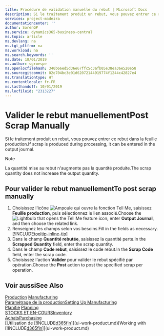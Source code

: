```yaml
---
title: Procédure de validation manuelle du rebut | Microsoft Docs
description: Si le traitement produit un rebut, vous pouvez entrer ce rebut dans la feuille production. Remarquez que la quantité perte n'augmente pas la quantité produite.
services: project-madeira
documentationcenter: ''
author: SorenGP
ms.service: dynamics365-business-central
ms.topic: article
ms.devlang: na
ms.tgt_pltfrm: na
ms.workload: na
ms.search.keywords: ''
ms.date: 10/01/2019
ms.author: sgroespe
ms.openlocfilehash: 340b66ed5d36e67ffc5c3afb05e38ea36e520e58
ms.sourcegitcommit: 02e704bc3e01d62072144919774f1244c42827e4
ms.translationtype: HT
ms.contentlocale: fr-FR
ms.lasthandoff: 10/01/2019
ms.locfileid: "2313227"
---
```

# <a name="post-scrap-manually"></a><span data-ttu-id="259cd-104">Valider le rebut manuellement</span><span class="sxs-lookup"><span data-stu-id="259cd-104">Post Scrap Manually</span></span>
<span data-ttu-id="259cd-105">Si le traitement produit un rebut, vous pouvez entrer ce rebut dans la feuille production.</span><span class="sxs-lookup"><span data-stu-id="259cd-105">If scrap is produced during processing, it can be entered in the output journal.</span></span> 

> [!NOTE]
> <span data-ttu-id="259cd-106">La quantité mise au rebut n'augmente pas la quantité produite.</span><span class="sxs-lookup"><span data-stu-id="259cd-106">The scrap quantity does not increase the output quantity.</span></span>  

## <a name="to-post-scrap-manually"></a><span data-ttu-id="259cd-107">Pour valider le rebut manuellement</span><span class="sxs-lookup"><span data-stu-id="259cd-107">To post scrap manually</span></span>  
1. <span data-ttu-id="259cd-108">Choisissez l'icône ![Ampoule qui ouvre la fonction Tell Me](media/ui-search/search_small.png "Dites-moi ce que vous voulez faire"), saisissez **Feuille production**, puis sélectionnez le lien associé.</span><span class="sxs-lookup"><span data-stu-id="259cd-108">Choose the ![Lightbulb that opens the Tell Me feature](media/ui-search/search_small.png "Tell me what you want to do") icon, enter **Output Journal**, and then choose the related link.</span></span>  
2. <span data-ttu-id="259cd-109">Renseignez les champs selon vos besoins.</span><span class="sxs-lookup"><span data-stu-id="259cd-109">Fill in the fields as necessary.</span></span> [!INCLUDE[tooltip-inline-tip](includes/tooltip-inline-tip_md.md)]  
3. <span data-ttu-id="259cd-110">Dans le champ **Quantité rebutée**, saisissez la quantité perte.</span><span class="sxs-lookup"><span data-stu-id="259cd-110">In the **Scrapped Quantity** field, enter the scrap quantity.</span></span>  
4. <span data-ttu-id="259cd-111">Dans le champ **Code rebut**, saisissez le code rebut.</span><span class="sxs-lookup"><span data-stu-id="259cd-111">In the **Scrap Code** field, enter the scrap code.</span></span>  
5. <span data-ttu-id="259cd-112">Choisissez l'action **Valider** pour valider le rebut spécifié par opération.</span><span class="sxs-lookup"><span data-stu-id="259cd-112">Choose the **Post** action to post the specified scrap per operation.</span></span>  

## <a name="see-also"></a><span data-ttu-id="259cd-113">Voir aussi</span><span class="sxs-lookup"><span data-stu-id="259cd-113">See Also</span></span>  
<span data-ttu-id="259cd-114">[Production](production-manage-manufacturing.md)  </span><span class="sxs-lookup"><span data-stu-id="259cd-114">[Manufacturing](production-manage-manufacturing.md)  </span></span>  
[<span data-ttu-id="259cd-115">Paramétrage de la production</span><span class="sxs-lookup"><span data-stu-id="259cd-115">Setting Up Manufacturing</span></span>](production-configure-production-processes.md)  
<span data-ttu-id="259cd-116">[Planifié](production-planning.md)    </span><span class="sxs-lookup"><span data-stu-id="259cd-116">[Planning](production-planning.md)    </span></span>  
[<span data-ttu-id="259cd-117">STOCKS ET EN-COURS</span><span class="sxs-lookup"><span data-stu-id="259cd-117">Inventory</span></span>](inventory-manage-inventory.md)  
[<span data-ttu-id="259cd-118">Achats</span><span class="sxs-lookup"><span data-stu-id="259cd-118">Purchasing</span></span>](purchasing-manage-purchasing.md)  
<span data-ttu-id="259cd-119">[Utilisation de [!INCLUDE[d365fin](includes/d365fin_md.md)]](ui-work-product.md)</span><span class="sxs-lookup"><span data-stu-id="259cd-119">[Working with [!INCLUDE[d365fin](includes/d365fin_md.md)]](ui-work-product.md)</span></span>
